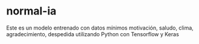 # normal-ia
Este es un modelo entrenado con datos mínimos motivación, saludo, clima, agradecimiento, despedida utilizando Python con Tensorflow y Keras
